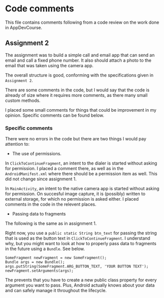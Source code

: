 # Code comments
This file contains comments following from
a code review on the work done in AppDevCourse.

## Assignment 2
The assignment was to build a simple
call and email app that can send an
email and call a fixed phone number.
It also should attach a photo to the
email that was taken using the camera
app.

The overall structure is good, conforming with the specifications
given in `Assignment 2`.

There are some comments in the code, but I would
say that the code is already of size where it requires
more comments, as there many small custom methods.

I placed some small comments for things that could
be improvement in my opinion. Specific comments can be
found below.

### Specific comments
There were no errors in the code but there are two things I would pay attention to:

* The use of permissions.

In `ClickToContinueFragment`, an intent to the dialer is started
without asking for permission. I placed a comment there,
as well as in the `AndroidManifest.xml` where there should be
a permission item as well. This did not change since assignment 1. 

In `MainActivity`, an intent to the native camera app
is started without asking for permission. On succesful image capture,
it is (possibly) written to external storage, for which no permission
is asked either. I placed comments in the code in the relevent places.

* Passing data to fragments

The following is the same as in assignment 1.

Right now, you use a `public static String btn_text` for passing
the string that is used as the button text in `ClickToContinueFragment`.
I understand why, but you might want to look at how to properly pass
data to fragments in the future using a `Bundle`. See below.

```
SomeFragment newFragment = new SomeFragment();
Bundle args = new Bundle();
args.putString(SomeFragment.ARG_BUTTON_TEXT, 'YOUR BUTTON TEXT');
newFragment.setArguments(args);
```

The prevents that you have to create a new public class property for
every argument you want to pass. Plus, Android actually knows about
your data and can safely manage it throughout the lifecycle.
